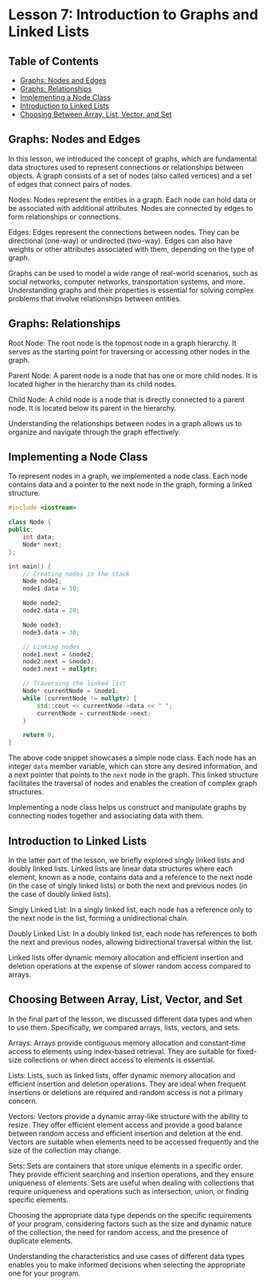# Lesson 7: Introduction to Graphs and Linked Lists

## Table of Contents
- [Graphs: Nodes and Edges](#graphs-nodes-and-edges)
- [Graphs: Relationships](#graphs-relationships)
- [Implementing a Node Class](#implementing-a-node-class)
- [Introduction to Linked Lists](#introduction-to-linked-lists)
- [Choosing Between Array, List, Vector, and Set](#choosing-between-array-list-vector-and-set)

## Graphs: Nodes and Edges

In this lesson, we introduced the concept of graphs, which are fundamental data structures used to represent connections or relationships between objects. A graph consists of a set of nodes (also called vertices) and a set of edges that connect pairs of nodes.

Nodes: Nodes represent the entities in a graph. Each node can hold data or be associated with additional attributes. Nodes are connected by edges to form relationships or connections.

Edges: Edges represent the connections between nodes. They can be directional (one-way) or undirected (two-way). Edges can also have weights or other attributes associated with them, depending on the type of graph.

Graphs can be used to model a wide range of real-world scenarios, such as social networks, computer networks, transportation systems, and more. Understanding graphs and their properties is essential for solving complex problems that involve relationships between entities.

## Graphs: Relationships

Root Node: The root node is the topmost node in a graph hierarchy. It serves as the starting point for traversing or accessing other nodes in the graph.

Parent Node: A parent node is a node that has one or more child nodes. It is located higher in the hierarchy than its child nodes.

Child Node: A child node is a node that is directly connected to a parent node. It is located below its parent in the hierarchy.

Understanding the relationships between nodes in a graph allows us to organize and navigate through the graph effectively.

## Implementing a Node Class

To represent nodes in a graph, we implemented a node class. Each node contains data and a pointer to the next node in the graph, forming a linked structure.

``` cpp
#include <iostream>

class Node {
public:
    int data;
    Node* next;
};

int main() {
    // Creating nodes in the stack
    Node node1;
    node1.data = 10;

    Node node2;
    node2.data = 20;

    Node node3;
    node3.data = 30;

    // Linking nodes
    node1.next = &node2;
    node2.next = &node3;
    node3.next = nullptr;

    // Traversing the linked list
    Node* currentNode = &node1;
    while (currentNode != nullptr) {
        std::cout << currentNode->data << " ";
        currentNode = currentNode->next;
    }

    return 0;
}
```

The above code snippet showcases a simple node class. Each node has an integer `data` member variable, which can store any desired information, and a next pointer that points to the `next` node in the graph. This linked structure facilitates the traversal of nodes and enables the creation of complex graph structures.

Implementing a node class helps us construct and manipulate graphs by connecting nodes together and associating data with them.

## Introduction to Linked Lists

In the latter part of the lesson, we briefly explored singly linked lists and doubly linked lists. Linked lists are linear data structures where each element, known as a node, contains data and a reference to the next node (in the case of singly linked lists) or both the next and previous nodes (in the case of doubly linked lists).

Singly Linked List: In a singly linked list, each node has a reference only to the next node in the list, forming a unidirectional chain.

Doubly Linked List: In a doubly linked list, each node has references to both the next and previous nodes, allowing bidirectional traversal within the list.

Linked lists offer dynamic memory allocation and efficient insertion and deletion operations at the expense of slower random access compared to arrays.

## Choosing Between Array, List, Vector, and Set

In the final part of the lesson, we discussed different data types and when to use them. Specifically, we compared arrays, lists, vectors, and sets.

Arrays: Arrays provide contiguous memory allocation and constant-time access to elements using index-based retrieval. They are suitable for fixed-size collections or when direct access to elements is essential.

Lists: Lists, such as linked lists, offer dynamic memory allocation and efficient insertion and deletion operations. They are ideal when frequent insertions or deletions are required and random access is not a primary concern.

Vectors: Vectors provide a dynamic array-like structure with the ability to resize. They offer efficient element access and provide a good balance between random access and efficient insertion and deletion at the end. Vectors are suitable when elements need to be accessed frequently and the size of the collection may change.

Sets: Sets are containers that store unique elements in a specific order. They provide efficient searching and insertion operations, and they ensure uniqueness of elements. Sets are useful when dealing with collections that require uniqueness and operations such as intersection, union, or finding specific elements.

Choosing the appropriate data type depends on the specific requirements of your program, considering factors such as the size and dynamic nature of the collection, the need for random access, and the presence of duplicate elements.

Understanding the characteristics and use cases of different data types enables you to make informed decisions when selecting the appropriate one for your program.